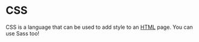 # CSS

CSS is a language that can be used to add style to an [HTML](/wiki/HTML) page. You can use Sass too!
